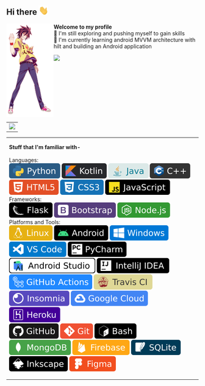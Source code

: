 <h2> Hi there <img width="25px" src="https://raw.githubusercontent.com/sainAk/sainAk/master/assets/wave.gif"></h2>

<img height="245px" align="left" src="https://raw.githubusercontent.com/sainAk/sainAk/master/assets/sora.png">

<b>Welcome to my profile</b><br />
🔭 I'm still exploring and pushing myself to gain skills<br />
🌱 I'm currently learning android MVVM architecture with hilt and building an Android application <br />

<a href="https://github.com/sainAk">
    <img height="160px" src="https://github-readme-stats.vercel.app/api?username=sainAk&count_private=true&theme=onedark&title_color=f8ea8b&bg_color=ffffff00&show_icons=true&include_all_commits=true&line_height=20"> <br />
</a> <br />

<table align="right" border="0" bordercolor="#ffffff">
<tbody>
<tr>
<td>
<img src="https://github-readme-stats.vercel.app/api/top-langs/?username=sainak&hide=html&theme=onedark&title_color=f8ea8b&bg_color=ffffff00">
</td>
</tr>
</tbody>
</table>

<table border="0" bordercolor="#ffffff">
<tbody>
<tr>
<td>

<b>Stuff that I'm familiar with- </b><br />
<br />
Languages: <br />
<img src="https://raw.githubusercontent.com/sainAk/sainAk/master/assets/badges/python.svg">
<img src="https://raw.githubusercontent.com/sainAk/sainAk/master/assets/badges/kotlin.svg">
<img src="https://raw.githubusercontent.com/sainAk/sainAk/master/assets/badges/java.svg">
<img src="https://raw.githubusercontent.com/sainAk/sainAk/master/assets/badges/cplusplus.svg"><br />
<img src="https://raw.githubusercontent.com/sainAk/sainAk/master/assets/badges/html5.svg">
<img src="https://raw.githubusercontent.com/sainAk/sainAk/master/assets/badges/css3.svg">
<img src="https://raw.githubusercontent.com/sainAk/sainAk/master/assets/badges/javascript.svg"><br />
Frameworks: <br />
<img src="https://raw.githubusercontent.com/sainAk/sainAk/master/assets/badges/flask.svg">
<img src="https://raw.githubusercontent.com/sainAk/sainAk/master/assets/badges/bootstrap.svg">
<img src="https://raw.githubusercontent.com/sainAk/sainAk/master/assets/badges/node-js.svg"><br />
Platforms and Tools: <br />
<img src="https://raw.githubusercontent.com/sainAk/sainAk/master/assets/badges/linux.svg">
<img src="https://raw.githubusercontent.com/sainAk/sainAk/master/assets/badges/android.svg">
<img src="https://raw.githubusercontent.com/sainAk/sainAk/master/assets/badges/windows.svg"><br />
<img src="https://raw.githubusercontent.com/sainAk/sainAk/master/assets/badges/visualstudiocode.svg">
<img src="https://raw.githubusercontent.com/sainAk/sainAk/master/assets/badges/pycharm.svg"><br />
<img src="https://raw.githubusercontent.com/sainAk/sainAk/master/assets/badges/androidstudio.svg">
<img src="https://raw.githubusercontent.com/sainAk/sainAk/master/assets/badges/intellijidea.svg"><br />
<img src="https://raw.githubusercontent.com/sainAk/sainAk/master/assets/badges/githubactions.svg">
<img src="https://raw.githubusercontent.com/sainAk/sainAk/master/assets/badges/travisci.svg"><br />
<img src="https://raw.githubusercontent.com/sainAk/sainAk/master/assets/badges/insomnia.svg">
<img src="https://raw.githubusercontent.com/sainAk/sainAk/master/assets/badges/googlecloud.svg">
<img src="https://raw.githubusercontent.com/sainAk/sainAk/master/assets/badges/heroku.svg"><br />
<img src="https://raw.githubusercontent.com/sainAk/sainAk/master/assets/badges/github.svg">
<img src="https://raw.githubusercontent.com/sainAk/sainAk/master/assets/badges/git.svg">
<img src="https://raw.githubusercontent.com/sainAk/sainAk/master/assets/badges/bash.svg"><br />
<img src="https://raw.githubusercontent.com/sainAk/sainAk/master/assets/badges/mongodb.svg">
<img src="https://raw.githubusercontent.com/sainAk/sainAk/master/assets/badges/firebase.svg">
<img src="https://raw.githubusercontent.com/sainAk/sainAk/master/assets/badges/sqlite.svg"><br />
<img src="https://raw.githubusercontent.com/sainAk/sainAk/master/assets/badges/inkscape.svg">
<img src="https://raw.githubusercontent.com/sainAk/sainAk/master/assets/badges/figma.svg"><br />
</td>
</tr>
</tbody>
</table>
